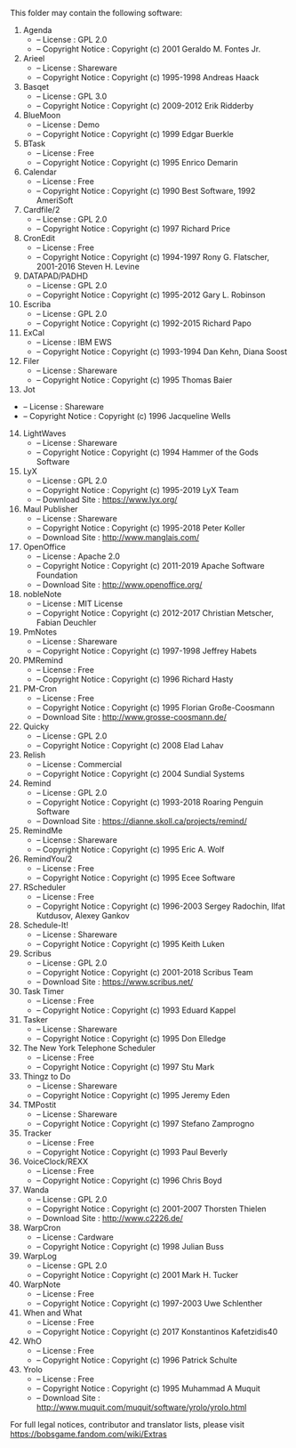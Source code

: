 ﻿This folder may contain the following software:

1. Agenda
   - – License : GPL 2.0
   - – Copyright Notice : Copyright (c) 2001 Geraldo M. Fontes Jr.
2. Arieel
   - – License : Shareware
   - – Copyright Notice : Copyright (c) 1995-1998 Andreas Haack
3. Basqet
   - – License : GPL 3.0
   - – Copyright Notice : Copyright (c) 2009-2012 Erik Ridderby
4. BlueMoon
   - – License : Demo
   - – Copyright Notice : Copyright (c) 1999 Edgar Buerkle
5. BTask
   - – License : Free
   - – Copyright Notice : Copyright (c) 1995 Enrico Demarin
6. Calendar
   - – License : Free
   - – Copyright Notice : Copyright (c) 1990 Best Software, 1992 AmeriSoft
7. Cardfile/2
   - – License : GPL 2.0
   - – Copyright Notice : Copyright (c) 1997 Richard Price
8. CronEdit
   - – License : Free
   - – Copyright Notice : Copyright (c) 1994-1997 Rony G. Flatscher, 2001-2016 Steven H. Levine
9. DATAPAD/PADHD
   - – License : GPL 2.0
   - – Copyright Notice : Copyright (c) 1995-2012 Gary L. Robinson
10. Escriba
    - – License : GPL 2.0
    - – Copyright Notice : Copyright (c) 1992-2015 Richard Papo
11. ExCal
    - – License : IBM EWS
    - – Copyright Notice : Copyright (c) 1993-1994 Dan Kehn, Diana Soost
12. Filer
    - – License : Shareware
    - – Copyright Notice : Copyright (c) 1995 Thomas Baier
13. Jot
   - – License : Shareware
   - – Copyright Notice : Copyright (c) 1996 Jacqueline Wells
14. LightWaves
    - – License : Shareware
    - – Copyright Notice : Copyright (c) 1994 Hammer of the Gods Software
15. LyX
    - – License : GPL 2.0
    - – Copyright Notice : Copyright (c) 1995-2019 LyX Team
    - – Download Site : https://www.lyx.org/
16. Maul Publisher
    - – License : Shareware
    - – Copyright Notice : Copyright (c) 1995-2018 Peter Koller
    - – Download Site : http://www.manglais.com/
17. OpenOffice
    - – License : Apache 2.0
    - – Copyright Notice : Copyright (c) 2011-2019 Apache Software Foundation
    - – Download Site : http://www.openoffice.org/
18. nobleNote
    - – License : MIT License
    - – Copyright Notice : Copyright (c) 2012-2017 Christian Metscher, Fabian Deuchler
19. PmNotes
    - – License : Shareware
    - – Copyright Notice : Copyright (c) 1997-1998 Jeffrey Habets
20. PMRemind
    - – License : Free
    - – Copyright Notice : Copyright (c) 1996 Richard Hasty
21. PM-Cron
    - – License : Free
    - – Copyright Notice : Copyright (c) 1995 Florian Große-Coosmann
    - – Download Site : http://www.grosse-coosmann.de/
22. Quicky
    - – License : GPL 2.0
    - – Copyright Notice : Copyright (c) 2008 Elad Lahav
23. Relish
    - – License : Commercial
    - – Copyright Notice : Copyright (c) 2004 Sundial Systems
24. Remind
    - – License : GPL 2.0
    - – Copyright Notice : Copyright (c) 1993-2018 Roaring Penguin Software
    - – Download Site : https://dianne.skoll.ca/projects/remind/
25. RemindMe
    - – License : Shareware
    - – Copyright Notice : Copyright (c) 1995 Eric A. Wolf
26. RemindYou/2
    - – License : Free
    - – Copyright Notice : Copyright (c) 1995 Ecee Software
27. RScheduler
    - – License : Free
    - – Copyright Notice : Copyright (c) 1996-2003 Sergey Radochin, Ilfat Kutdusov, Alexey Gankov
28. Schedule-It!
    - – License : Shareware
    - – Copyright Notice : Copyright (c) 1995 Keith Luken
29. Scribus
    - – License : GPL 2.0
    - – Copyright Notice : Copyright (c) 2001-2018 Scribus Team
    - – Download Site : https://www.scribus.net/
30. Task Timer
    - – License : Free
    - – Copyright Notice : Copyright (c) 1993 Eduard Kappel
31. Tasker
    - – License : Shareware
    - – Copyright Notice : Copyright (c) 1995 Don Elledge
32. The New York Telephone Scheduler
    - – License : Free
    - – Copyright Notice : Copyright (c) 1997 Stu Mark
33. Thingz to Do
    - – License : Shareware
    - – Copyright Notice : Copyright (c) 1995 Jeremy Eden
34. TMPostit
    - – License : Shareware
    - – Copyright Notice : Copyright (c) 1997 Stefano Zamprogno
35. Tracker
    - – License : Free
    - – Copyright Notice : Copyright (c) 1993 Paul Beverly
36. VoiceClock/REXX
    - – License : Free
    - – Copyright Notice : Copyright (c) 1996 Chris Boyd
37. Wanda
    - – License : GPL 2.0
    - – Copyright Notice : Copyright (c) 2001-2007 Thorsten Thielen
    - – Download Site : http://www.c2226.de/
38. WarpCron
    - – License : Cardware
    - – Copyright Notice : Copyright (c) 1998 Julian Buss
39. WarpLog
    - – License : GPL 2.0
    - – Copyright Notice : Copyright (c) 2001 Mark H. Tucker
40. WarpNote
    - – License : Free
    - – Copyright Notice : Copyright (c) 1997-2003 Uwe Schlenther
41. When and What
    - – License : Free
    - – Copyright Notice : Copyright (c) 2017 Konstantinos Kafetzidis40
42. WhO
    - – License : Free
    - – Copyright Notice : Copyright (c) 1996 Patrick Schulte
43. Yrolo
    - – License : Free
    - – Copyright Notice : Copyright (c) 1995 Muhammad A Muquit
    - – Download Site : http://www.muquit.com/muquit/software/yrolo/yrolo.html

For full legal notices, contributor and translator lists, please visit https://bobsgame.fandom.com/wiki/Extras
